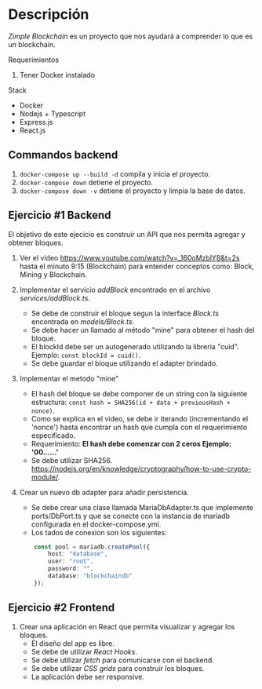 # Descripción
*Zimple Blockchain* es un proyecto que nos ayudará a comprender lo que es un blockchain.

Requerimientos
1. Tener Docker instalado

Stack
- Docker
- Nodejs + Typescript
- Express.js
- React.js

## Commandos backend

1. `docker-compose up --build -d` compila y inicia el proyecto.
2. `docker-compose down` detiene el proyecto.
3. `docker-compose down -v` detiene el proyecto y limpia la base de datos.


## Ejercicio #1 Backend

El objetivo de este ejecicio es construir un API que nos permita
agregar y obtener bloques.

1. Ver el video https://www.youtube.com/watch?v=_160oMzblY8&t=2s hasta el minuto 9:15 (Blockchain) para entender conceptos como: Block, Mining y Blockchain.


2. Implementar el servicio *addBlock* encontrado en el archivo *services/addBlock.ts*.
    - Se debe de construir el bloque segun la interface *Block.ts* encontrada en *models/Block.ts*.
    - Se debe hacer un llamado al método "mine" para obtener el hash del bloque.
    - El blockId debe ser un autogenerado utilizando la libreria "cuid". Ejemplo: `const blockId = cuid()`.
    - Se debe guardar el bloque utilizando el adapter brindado.

3. Implementar el metodo "mine"
    - El hash del bloque se debe componer de un string con la siguiente estructura: `const hash = SHA256(id + data + previousHash + nonce)`.
    - Como se explica en el video, se debe ir iterando (incrementando el 'nonce') hasta encontrar un hash que cumpla con el requerimiento especificado.
    - Requerimiento: **El hash debe comenzar con 2 ceros Ejemplo: '00......'**
    - Se debe utilizar SHA256. https://nodejs.org/en/knowledge/cryptography/how-to-use-crypto-module/.

4. Crear un nuevo db adapter para añadir persistencia.
    - Se debe crear una clase llamada MariaDbAdapter.ts que implemente ports/DbPort.ts y que se conecte con la instancia de mariadb configurada en el docker-compose.yml.
    - Los tados de conexion son los siguientes: 
    ```typescript
        const pool = mariadb.createPool({
            host: "database", 
            user: "root", 
            password: "",
            database: "blockchaindb"
        });
    ```

## Ejercicio #2 Frontend
1. Crear una aplicación en React que permita visualizar y agregar los bloques.
    - El diseño del app es libre.
    - Se debe de utilizar *React Hooks*.
    - Se debe utilizar *fetch* para comunicarse con el backend.
    - Se debe utilizar *CSS grids* para construir los bloques.
    - La aplicación debe ser responsive.
    
